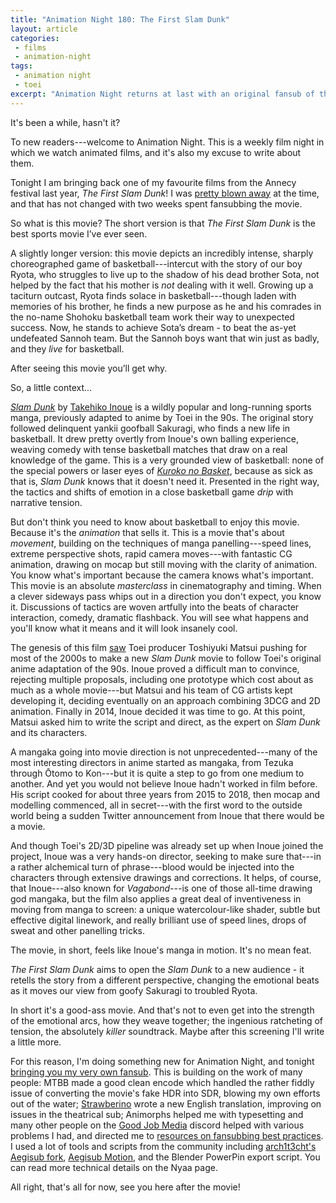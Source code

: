 ```yaml
---
title: "Animation Night 180: The First Slam Dunk"
layout: article
categories:
 - films
 - animation-night
tags:
 - animation night
 - toei
excerpt: "Animation Night returns at last with an original fansub of the brilliant sports movie <cite>The First Slam Dunk</cite>, complete with an original fansub!"
---
```

It's been a while, hasn't it?

To new readers---welcome to Animation Night. This is a weekly film night in which we watch animated films, and it's also my excuse to write about them.

Tonight I am bringing back one of my favourite films from the Annecy festival last year, <cite>The First Slam Dunk</cite>! I was [pretty blown away](https://canmom.tumblr.com/post/720137394894077952/laventur-de-canmom-%C3%A0-annecy-mercredi-3-the) at the time, and that has not changed with two weeks spent fansubbing the movie.

So what is this movie? The short version is that <cite>The First Slam Dunk</cite> is the best sports movie I’ve ever seen.

A slightly longer version: this movie depicts an incredibly intense, sharply choreographed game of basketball---intercut with the story of our boy Ryota, who struggles to live up to the shadow of his dead brother Sota, not helped by the fact that his mother is *not* dealing with it well. Growing up a taciturn outcast, Ryota finds solace in basketball---though laden with memories of his brother, he finds a new purpose as he and his comrades in the no-name Shohoku basketball team work their way to unexpected success. Now, he stands to achieve Sota’s dream - to beat the as-yet undefeated Sannoh team. But the Sannoh boys want that win just as badly, and they *live* for basketball.

After seeing this movie you’ll get why.

So, a little context...

[<cite>Slam Dunk</cite>](https://en.wikipedia.org/wiki/Slam_Dunk_(manga)) by [Takehiko Inoue](https://en.wikipedia.org/wiki/Takehiko_Inoue) is a wildly popular and long-running sports manga, previously adapted to anime by Toei in the 90s. The original story followed delinquent yankii goofball Sakuragi, who finds a new life in basketball. It drew pretty overtly from Inoue's own balling experience, weaving comedy with tense basketball matches that draw on a real knowledge of the game. This is a very grounded view of basketball: none of the special powers or laser eyes of [<cite>Kuroko no Basket</cite>](https://www.sakugabooru.com/post/show/162829), because as sick as that is, <cite>Slam Dunk</cite> knows that it doesn't need it. Presented in the right way, the tactics and shifts of emotion in a close basketball game *drip* with narrative tension.

But don't think you need to know about basketball to enjoy this movie. Because it's the *animation* that sells it. This is a movie that's about *movement*, building on the techniques of manga panelling---speed lines, extreme perspective shots, rapid camera moves---with fantastic CG animation, drawing on mocap but still moving with the clarity of animation. You know what's important because the camera knows what's important. This movie is an absolute *masterclass* in cinematography and timing. When a clever sideways pass whips out in a direction you don't expect, you know it. Discussions of tactics are woven artfully into the beats of character interaction, comedy, dramatic flashback. You will see what happens and you'll know what it means and it will look insanely cool.

The genesis of this film [saw](https://www.slamdunk-movie-courtside.jp/interview) Toei producer Toshiyuki Matsui pushing for most of the 2000s to make a new <cite>Slam Dunk</cite> movie to follow Toei's original anime adaptation of the 90s. Inoue proved a difficult man to convince, rejecting multiple proposals, including one prototype which cost about as much as a whole movie---but Matsui and his team of CG artists kept developing it, deciding eventually on an approach combining 3DCG and 2D animation. Finally in 2014, Inoue decided it was time to go. At this point, Matsui asked him to write the script and direct, as the expert on <cite>Slam Dunk</cite> and its characters.

A mangaka going into movie direction is not unprecedented---many of the most interesting directors in anime started as mangaka, from Tezuka through Ōtomo to Kon---but it is quite a step to go from one medium to another. And yet you would not believe Inoue hadn't worked in film before. His script cooked for about three years from 2015 to 2018, then mocap and modelling commenced, all in secret---with the first word to the outside world being a sudden Twitter announcement from Inoue that there would be a movie.

And though Toei's 2D/3D pipeline was already set up when Inoue joined the project, Inoue was a very hands-on director, seeking to make sure that---in a rather alchemical turn of phrase---blood would be injected into the characters through extensive drawings and corrections. It helps, of course, that Inoue---also known for <cite>Vagabond</cite>---is one of those all-time drawing god mangaka, but the film also applies a great deal of inventiveness in moving from manga to screen: a unique watercolour-like shader, subtle but effective digital linework, and really brilliant use of speed lines, drops of sweat and other panelling tricks.

The movie, in short, feels like Inoue's manga in motion. It's no mean feat.

<cite>The First Slam Dunk</cite> aims to open the <cite>Slam Dunk</cite> to a new audience - it retells the story from a different perspective, changing the emotional beats as it moves our view from goofy Sakuragi to troubled Ryota.

In short it's a good-ass movie. And that's not to even get into the strength of the emotional arcs, how they weave together; the ingenious ratcheting of tension, the absolutely *killer* soundtrack. Maybe after this screening I'll write a little more.

For this reason, I'm doing something new for Animation Night, and tonight [bringing you my very own fansub](https://nyaa.si/view/1791026). This is building on the work of many people: MTBB made a good clean encode which handled the rather fiddly issue of converting the movie's fake HDR into SDR, blowing my own efforts out of the water; [Strawberino](https://www.reddit.com/r/RealSlamDunk/comments/1b9v64a/made_english_fansubs_for_the_first_slam_dunk_movie/) wrote a new English translation, improving on issues in the theatrical sub; Animorphs helped me with typesetting and many other people on the [Good Job Media](https://www.goodjobmedia.com/) discord helped with various problems I had, and directed me to [resources on fansubbing best practices](https://tilde.club/~garret/fansub.html). I used a lot of tools and scripts from the community including [arch1t3cht's Aegisub fork](https://github.com/arch1t3cht/Aegisub), [Aegisub Motion](https://github.com/TypesettingTools/Aegisub-Motion), and the Blender PowerPin export script. You can read more technical details on the Nyaa page.

All right, that's all for now, see you here after the movie!

